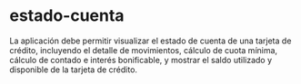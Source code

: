 # estado-cuenta
La aplicación debe permitir visualizar el estado de cuenta de una tarjeta de  crédito, incluyendo el detalle de movimientos, cálculo de cuota mínima, cálculo de contado e interés  bonificable, y mostrar el saldo utilizado y disponible de la tarjeta de crédito. 
